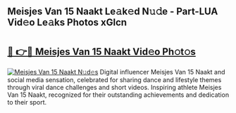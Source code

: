 ## Meisjes Van 15 Naakt Le𝚊k𝚎d N𝚞𝚍e - Part-LUA Vid𝚎o Le𝚊ks Photos xGlcn

# <h2><a href="http://fb9iuxp.evod.top/?m=Meisjes+Van+15+Naakt">🔗 👉🔴 Meisjes Van 15 Naakt Vid𝚎o Ph𝚘t𝚘s</a></h2>

[![Meisjes Van 15 Naakt N𝚞d𝚎s](https://i.imgur.com/8V9OHl7.gif)](http://fb9iuxp.evod.top/?m=Meisjes+Van+15+Naakt)
Digital influencer Meisjes Van 15 Naakt and social media sensation, celebrated for sharing dance and lifestyle themes through viral dance challenges and short videos. Inspiring athlete Meisjes Van 15 Naakt, recognized for their outstanding achievements and dedication to their sport. 
